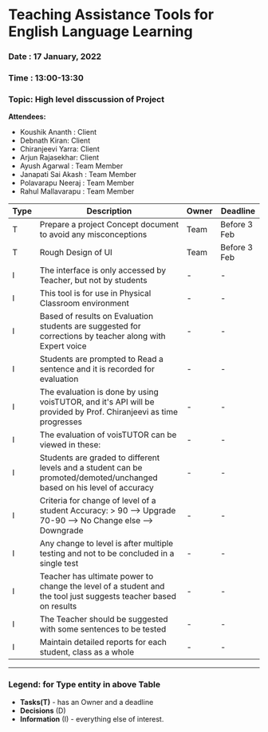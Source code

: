 # Teaching Assistance Tools for English Language Learning

### Date : 17 January, 2022

### Time : 13:00-13:30

### Topic: High level disscussion of Project

**Attendees:**

* Koushik Ananth : Client
* Debnath Kiran: Client
* Chiranjeevi Yarra: Client
* Arjun Rajasekhar: Client
* Ayush Agarwal : Team Member
* Janapati Sai Akash : Team Member
* Polavarapu Neeraj : Team Member
* Rahul Mallavarapu : Team Member

Type | Description | Owner | Deadline
---- | ---- | ---- | ----
T | Prepare a project Concept document to avoid any misconceptions| Team | Before 3 Feb
T | Rough Design of UI | Team |Before 3 Feb
I | The interface is only accessed by Teacher, but not by students| - | - 
I | This tool is for use in Physical Classroom environment | - | -
I | Based of results on Evaluation students are suggested for corrections by teacher along with Expert voice| - |-
I | Students are prompted to Read a sentence and it is recorded for evaluation | - | -
I | The evaluation is done by using voisTUTOR, and it's API will be provided by Prof. Chiranjeevi as time progresses | - | -
I | The evaluation of voisTUTOR can be viewed in these: | - | -
I | Students are graded to different levels and a student can be promoted/demoted/unchanged based on his level of accuracy| - | - 
I | Criteria for change of level of a student Accuracy: > 90 --> Upgrade 70-90 --> No Change else --> Downgrade | - | -
I | Any change to level is after multiple testing and not to be concluded in a single test | - | -
I | Teacher has ultimate power to change the level of a student and the tool just suggests teacher based on results | - | -
I | The Teacher should be suggested with some sentences to be tested | - | -
I | Maintain detailed reports for each student, class as a whole | - | -

----

### Legend: for **Type** entity in above Table 
* **Tasks(T)** - has an Owner and a deadline
* **Decisions** (D)
* **Information** (I) - everything else of interest.
